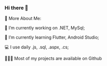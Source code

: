 ### Hi there 👋

🧐 More About Me:

🔭 I’m currently working on .NET, MySql;

🌱   I’m currently learning Flutter, Android Studio;

💻   I use daily .js, .sql, .aspx, .cs;

👨🏻‍💻   Most of my projects are available on Github
